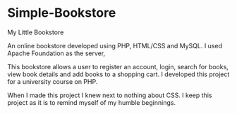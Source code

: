 # Simple-Bookstore
My Little Bookstore


An online bookstore developed using PHP, HTML/CSS and MySQL.
I used Apache Foundation as the server, 

This bookstore allows a user to register an account, login, search for books, view book ‎details and 
add books to a shopping cart. I developed this project for a university course on PHP.

When I made this project I knew next to nothing about CSS. I keep this project as it is to 
remind myself of my humble beginnings.
